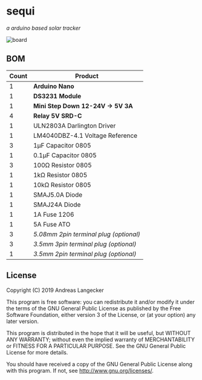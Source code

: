 # sequi
_a arduino based solar tracker_


![board](https://user-images.githubusercontent.com/10246027/68547729-1dc40080-03e5-11ea-9992-4ad0e6f15917.png)


## BOM

|Count|Product|
|----|---|
|1|**Arduino Nano**|
|1|**DS3231 Module**
|1|**Mini Step Down 12-24V -> 5V 3A**
|4|**Relay 5V SRD-C**
|1|ULN2803A Darlington Driver|
|1|LM4040DBZ-4.1 Voltage Reference|
|3|1μF Capacitor 0805|
|1|0.1μF Capacitor 0805|
|3|100Ω Resistor 0805|
|1|1kΩ Resistor 0805|
|1|10kΩ Resistor 0805|
|1|SMAJ5.0A Diode|
|1|SMAJ24A Diode|
|1|1A Fuse 1206|
|1|5A Fuse ATO|
|3|_5.08mm 2pin terminal plug (optional)_|
|3|_3.5mm 3pin terminal plug (optional)_|
|1|_3.5mm 2pin terminal plug (optional)_|


## License
Copyright (C) 2019 Andreas Langecker

This program is free software: you can redistribute it and/or modify
it under the terms of the GNU General Public License as published by
the Free Software Foundation, either version 3 of the License, or
(at your option) any later version.

This program is distributed in the hope that it will be useful,
but WITHOUT ANY WARRANTY; without even the implied warranty of
MERCHANTABILITY or FITNESS FOR A PARTICULAR PURPOSE.  See the
GNU General Public License for more details.

You should have received a copy of the GNU General Public License
along with this program.  If not, see <http://www.gnu.org/licenses/>.
